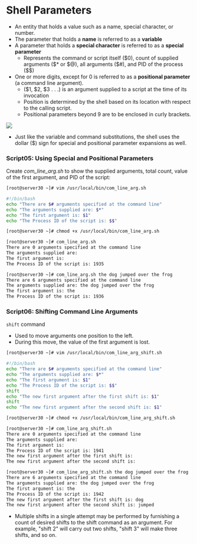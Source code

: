 # Shell Parameters 

- An entity that holds a value such as a name, special character, or number. 
- The parameter that holds a **name** is referred to as a **variable**
- A parameter that holds a **special character** is referred to as a **special parameter**
	- Represents the command or script itself (\$0), count of supplied arguments (\$\* or \$@), all arguments (\$#), and PID of the process (\$\$)
- One or more digits, except for 0 is referred to as a **positional parameter** (a command line argument). 
	- (\$1, \$2, \$3 . . .) is an argument supplied to a script at the time of its invocation
	- Position is determined by the shell based on its location with respect to the calling script.
	- Positional parameters beyond 9 are to be enclosed in curly brackets. 


![](image-G1VF6C4I%201.jpg)

- Just like the variable and command substitutions, the shell uses the dollar (\$) sign for special and positional parameter expansions as well.

### Script05: Using Special and Positional Parameters

Create *com_line_arg.sh* to show the supplied arguments, total count, value of the first argument, and PID of the script:
```bash
[root@server30 ~]# vim /usr/local/bin/com_line_arg.sh

#!/bin/bash
echo "There are $# arguments specified at the command line"
echo "The arguments supplied are: $*"
echo "The first argument is: $1"
echo "The Process ID of the script is: $$"                                          
```

```bash
[root@server30 ~]# chmod +x /usr/local/bin/com_line_arg.sh

[root@server30 ~]# com_line_arg.sh
There are 0 arguments specified at the command line
The arguments supplied are: 
The first argument is: 
The Process ID of the script is: 1935

[root@server30 ~]# com_line_arg.sh the dog jumped over the frog
There are 6 arguments specified at the command line
The arguments supplied are: the dog jumped over the frog
The first argument is: the
The Process ID of the script is: 1936
```


### Script06: Shifting Command Line Arguments

`shift` command
- Used to move arguments one position to the left. 
- During this move, the value of the first argument is lost. 

```bash
[root@server30 ~]# vim /usr/local/bin/com_line_arg_shift.sh

#!/bin/bash
echo "There are $# arguments specified at the command line"
echo "The arguments supplied are: $*"
echo "The first argument is: $1"
echo "The Process ID of the script is: $$"
shift
echo "The new first argument after the first shift is: $1"
shift
echo "The new first argument after the second shift is: $1"
```

```bash
[root@server30 ~]# chmod +x /usr/local/bin/com_line_arg_shift.sh

[root@server30 ~]# com_line_arg_shift.sh
There are 0 arguments specified at the command line
The arguments supplied are: 
The first argument is: 
The Process ID of the script is: 1941
The new first argument after the first shift is: 
The new first argument after the second shift is: 

[root@server30 ~]# com_line_arg_shift.sh the dog jumped over the frog
There are 6 arguments specified at the command line
The arguments supplied are: the dog jumped over the frog
The first argument is: the
The Process ID of the script is: 1942
The new first argument after the first shift is: dog
The new first argument after the second shift is: jumped
```

- Multiple shifts in a single attempt may be performed by furnishing a count of desired shifts to the shift command as an argument. For example, "shift 2" will carry out two shifts, "shift 3" will make three shifts, and so on.




